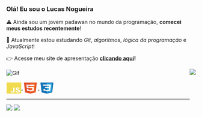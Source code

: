 ### **Olá! Eu sou o Lucas Nogueira**

⚠️ Ainda sou um jovem padawan no mundo da programação, **comecei meus estudos recentemente**!

📖 Atualmente estou estudando *Git*, *algoritmos*, *lógica da programação* e *JavaScript*!

👉 Acesse meu site de apresentação **[clicando aqui](https://lucasnogueiragomes.github.io/projeto-site/)!** 


  <img align='right' height="170em" src="https://github-readme-stats.vercel.app/api/top-langs/?username=lucasnogueiragomes&layout=compact&langs_count=7&theme=dracula"/>
</div>
<img align="center" alt="Gif" height="200" width='150' src="https://media.giphy.com/media/Le5BxgkiTShtS/giphy.gif">
</div>
<div style="display: inline_block"><br>
  <a href="https://github.com/lucasnogueiragomes">
<img align="center" alt="Lucas-Js" height="30" width="40" src="https://raw.githubusercontent.com/devicons/devicon/master/icons/javascript/javascript-plain.svg">
<img align="center" alt="Lucas-HTML" height="30" width="40" src="https://raw.githubusercontent.com/devicons/devicon/master/icons/html5/html5-original.svg"> 
<img align="center" alt="Lucas-CSS" height="30" width="40" src="https://raw.githubusercontent.com/devicons/devicon/master/icons/css3/css3-original.svg">

  
  
 <hr>
  <a href = "mailto:lucasnogueiragomes2002@gmail.com"><img src="https://img.shields.io/badge/-Gmail-%23333?style=for-the-badge&logo=gmail&logoColor=white" target="_blank"></a>
  <a href="https://www.linkedin.com/in/lucas-nogueira-gomes-680b85207/" target="_blank"><img src="https://img.shields.io/badge/-LinkedIn-%230077B5?style=for-the-badge&logo=linkedin&logoColor=white" target="_blank"></a>

